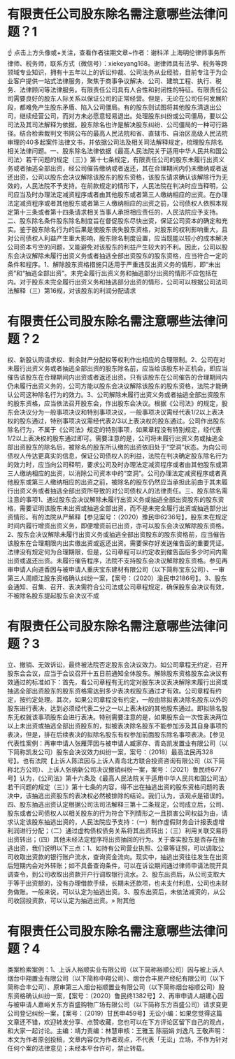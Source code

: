 # 有限责任公司股东除名需注意哪些法律问题？1

☝ 点击上方头像或+关注，查看作者往期文章~作者：谢科洋 上海明伦律师事务所律师、税务师，联系方式（微信号）：xiekeyang168。谢律师具有法学、税务等跨领域专业知识，拥有十五年以上的诉讼仲裁、公司法务从业经验，目前专注于为企业客户提供一站式法律服务，聚焦于商事争议解决、公司、建筑工程、执行、税务、法律顾问等法律服务。有限责任公司具有人合性和封闭性的特征。有限责任公司需要良好的股东人际关系以保证公司的正常经营。但是，无论在公司任何发展阶段，都难免产生股东矛盾、陷入公司僵局。有的股东则试图将其他股东清退出公司，继续经营公司，而对方未必愿意轻易退出。处理股东纠纷或公司僵局，要以公司法及其司法解释为依据。股东除名也许是解决股东纠纷、公司僵局的一种可行路径。结合检索裁判文书网公布的最高人民法院和省、直辖市、自治区高级人民法院审理的40多起案件法律文书，并依据公司法及相关司法解释规定，梳理股东除名相关法律问题。一、股东除名法律依据《最高人民法院关于适用中华人民共和国公司法〉若干问题的规定（三）》第十七条规定，有限责任公司的股东未履行出资义务或者抽逃全部出资，经公司催告缴纳或者返还，其在合理期间内仍未缴纳或者返还出资，公司以股东会决议解除该股东的股东资格，该股东请求确认该解除行为无效的，人民法院不予支持。在前款规定的情形下，人民法院在判决时应当释明，公司应当及时办理法定减资程序或者由其他股东或者第三人缴纳相应的出资。在办理法定减资程序或者其他股东或者第三人缴纳相应的出资之前，公司债权人依照本规定第十三条或者第十四条请求相关当事人承担相应责任的，人民法院应予支持。二、股东除名条件股东除名制度旨在督促股东尽快出资，保证公司资本的确定和充实。鉴于股东除名行为的后果是使股东丧失股东资格，对股东的权利影响重大，且对公司债权人利益产生重大影响，股东除名制度设置，应当既能以较小的成本解决公司资本亏空的问题，又能避免对该股东的利益产生较大的不利。因此，公司以股东会决议解除未履行出资义务或者抽逃全部出资股东的股东资格，应当符合一定的条件和程序。1、解除股东资格措施只适用于严重违反出资义务的情形，即“未出资”和“抽逃全部出资”。未完全履行出资义务和抽逃部分出资的情形不应包括在内。对于股东未完全履行出资义务和抽逃部分出资的情形，公司可以根据公司法司法解释（三）第16规，对该股东的利润分配请求

# 有限责任公司股东除名需注意哪些法律问题？2

权、新股认购请求权、剩余财产分配权等权利作出相应的合理限制。2、公司在对未履行出资义务或者抽逃全部出资的股东除名前，应当给该股东补正机会，即应当催告该股东在合理期间内出资或者返还出资。只有该股东在公司催告的合理期间内仍未履行出资义务的，公司方能以股东会决议解除该股东的股东资格，法院才能确认公司这种除名行为的效力。3、公司解除未履行出资义务或者抽逃全部出资股东的股东资格，应当依法召开股东会，作出股东会决议。根据《公司法》的规定，股东会决议分为一般事项决议和特别事项决议，一般事项决议需经代表1/2以上表决权的股东通过，特别事项决议需经代表2/3以上表决权的股东通过。公司作出股东除名行为，不属于《公司法》规定的特别事项，如果章程没有特别规定，经代表1/2以上表决权的股东通过即可。需要注意的是，公司将未履行出资义务或抽逃全部出资股东的除名后，被除名的股东所认缴的出资依旧处于“空洞”状态。为向公司债权人传达更真实的信息，保证公司债权人的利益，法院在判决确定股东除名行为的效力时，应当向公司释明，要求公司及时办理法定减资程序或者由其他股东或第三人缴纳相应的出资，以消除公司资本中的“空洞”。公司办理法定减资程序或者真他股东或第三人缴纳相应的出资之前，被除名的股东仍然应当承担此前由于其未履行出资义务或者抽逃全部出资所导致的对公司债权人的法律责任。三、股东除名需注意的事项1、通过股东会决议解除未履行出资义务或抽逃全部出资股东的股东资格，需要证明该股东未出资或抽逃全部出资，而不是未完全履行出资或抽逃部分出资情形。有的法院从严解释【参见案号：（2020）豫民申6236号】，股东未在规定时间内履行增资出资义务，即便增资前已出资，亦可以股东会决议解除股东资格。2、股东会决议解除未履行出资义务或抽逃全部出资股东的股东资格前，应当催告该股东在合理期限内出实缴出资或返还出资。需要保存好发送催告函的重要凭证。法律没有规定何为合理期限，但是，公司章程可以约定收到催告函后多少时间内需出资或返还出资。未履行催告程序，法院不支持股东会决议解除股东资格。参见再审申请人向道香因与被申请人重庆宝东建材有限公司（以下简称宝东公司）、一审第三人周顺江股东资格确认纠纷一案，【案号：（2020）渝民申2186号】。3、股东会通知、召集、召开、表决需符合公司法或公司章程规定，确保股东会决议有效，不被除名股东提起股东会决议不成

# 有限责任公司股东除名需注意哪些法律问题？3

立、撤销、无效诉讼，最终被法院否定股东会决议效力。如公司章程无约定，召开股东会会议，应当于会议召开十五日前通知全体股东。解除股东资格股东会决议有效通过的标准如下：首先，看公司章程有无约定对股东决议表决解除未履行出资或抽逃全部出资股东的股东资格需达到多少表决权股东通过才有效。公司章程有约定，按约定处理。其次，如果公司章程没有约定，一般由除拟表决除名股东以外的股东进行表决，达到必须经代表二分之一以上表决权的其他股东通过。即拟除名股东无权就该事项股东会进行表决。特别需要注意的是，如果股东会一次性表决两位以上未出资或抽逃全部出资股东的，拟被表决除名股东不能参加涉及其自身事项的表决，但是，排在后续表决的拟除名股东有权参加前面股东除名事项表决。【参见代表性案例：再审申请人张雁萍因与被申请人臧家存、青岛凯发置业有限公司（以下简称凯发公司）股东会决议效力纠纷一案，案号：（2018）最高法民再328号】。也有法院【上诉人陈滨因与上诉人青岛北方联合投资咨询有限公司（以下简称北方公司）、上诉人张纳新公司决议撤销纠纷一案，案号：（2021）鲁民终677号】认为，《公司法》第十六条及《最高人民法院关于适用中华人民共和国公司法〉若干问题的规定（三）》第十七条的内容，得不出在抽逃出资的股东资格问题的表决中，该抽逃出资股东的表决权必然被排除的结论。我们认为，该观点是错误的。四、股东抽逃出资认定根据公司法司法解释三第十二条规定，公司成立后，公司、股东或者公司债权人以相关股东的行为符合下列情形之一且损害公司权益为由，请求认定该股东抽逃出资的，人民法院应予支持：（一）制作虚假财务会计报表虚增利润进行分配；（二）通过虚构债权债务关系将其出资转出；（三）利用关联交易将出资转出；（四）其他未经法定程序将出资抽回的行为。关于查实股东是否存在抽逃出资，我们说明以下三点：1、如持有公司营业执照、公章等证照，可以调取公司收取出资款的银行账户流水，查询资金流向。现实中，抽逃出资往往发生在出资后短期内会对外转账；如不具备查询条件，可以在诉讼期间通过律师申请法院开具调查令，到公司收取出资款开户行调取银行流水。2、股东出资后，从公司支取大于等于出资额的，没有办理借款手续，长期未还款项，也未支付利息，公司也未财务做账。一般来说，可以认定为抽逃出资。3、股东出资后，未依法减资的，从公司收回投资款，可以认定为抽逃出资。» 附其他

# 有限责任公司股东除名需注意哪些法律问题？4

类案检索案例：1、上诉人裕顺实业有限公司（以下简称裕顺公司）因与被上诉人烟台中翔置业有限公司（以下简称中翔公司）、烟台合丰房产经纪有限公司（以下简称合丰公司）、原审第三人烟台裕顺置业有限公司（以下简称烟台裕顺公司）股东资格确认纠纷一案，【案号：（2020）鲁民终1382号】2、再审申请人胡建心因与被申请人嘉峪关东方百盛购物广场有限公司（以下简称东方百盛公司）请求变更公司登记纠纷一案，【案号：（2019）甘民申459号】无讼小编：如果您觉得这篇文章还不错，欢迎转发分享、点赞收藏，您也可以在下方评论区留下自己的观点，和大家一起讨论。主编：靖力责编：林慧审核：王雅玉 陈丽娟 刘逸凡 王敬声明：本文为作者原创投稿，文章内容仅为作者观点，不代表「无讼」立场，不作为针对任何个案的法律意见；未经本平台许可，禁止转载。

